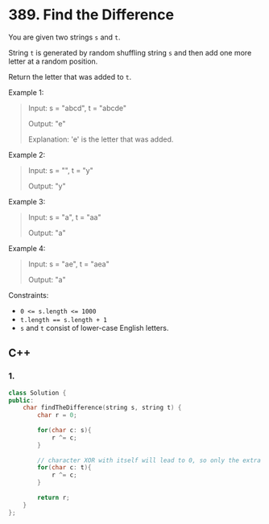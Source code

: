 # 389. Find the Difference

You are given two strings `s` and `t`.

String `t` is generated by random shuffling string `s` and then add one more letter at a random position.

Return the letter that was added to `t`. 

Example 1:

> Input: s = "abcd", t = "abcde"
> 
> Output: "e"
> 
> Explanation: 'e' is the letter that was added.

Example 2:

> Input: s = "", t = "y"
> 
> Output: "y"

Example 3:

> Input: s = "a", t = "aa"
> 
> Output: "a"

Example 4:

> Input: s = "ae", t = "aea"
> 
> Output: "a" 

Constraints:

* `0 <= s.length <= 1000`
* `t.length == s.length + 1`
* `s` and `t` consist of lower-case English letters.

## C++

### 1.
```C++
class Solution {
public:
    char findTheDifference(string s, string t) {
        char r = 0;
        
        for(char c: s){
            r ^= c;
        }
        
        // character XOR with itself will lead to 0, so only the extra character will remain. 
        for(char c: t){
            r ^= c;
        }
        
        return r;
    }
};
```
